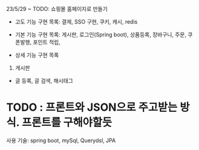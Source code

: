 23/5/29 ~ 
TODO: 쇼핑몰 홈페이지로 만들기


- 고도 기능 구현 목록: 결제, SSO 구현, 쿠키, 캐시, redis
- 기본 기능 구현 목록: 게시판, 로그인(Spring boot), 상품등록, 장바구니, 주문, 쿠폰발행, 포인트 적립, 

- 상세 기능 구현 목록
1. 게시판
- 글 등록, 글 검색, 해시태그



# TODO : 프론트와 JSON으로 주고받는 방식. 프론트를 구해야할듯

사용 기술: spring boot, mySql, Querydsl, JPA
